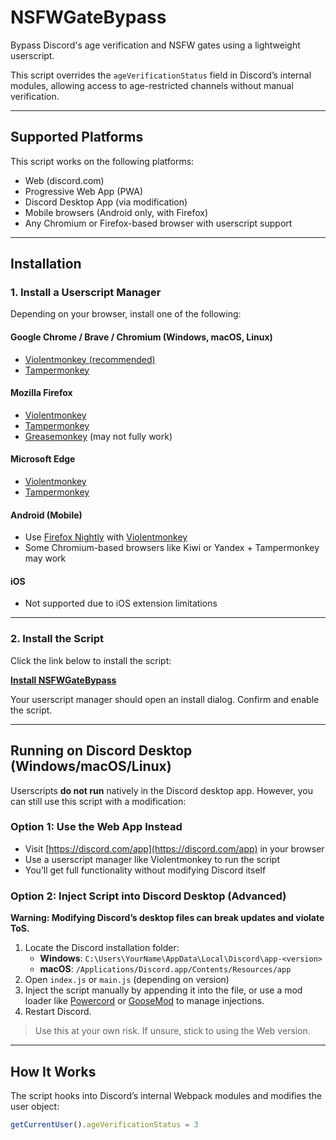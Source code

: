 # NSFWGateBypass

Bypass Discord's age verification and NSFW gates using a lightweight userscript.

This script overrides the `ageVerificationStatus` field in Discord’s internal modules, allowing access to age-restricted channels without manual verification.

---

## Supported Platforms

This script works on the following platforms:

- Web (discord.com)
- Progressive Web App (PWA)
- Discord Desktop App (via modification)
- Mobile browsers (Android only, with Firefox)
- Any Chromium or Firefox-based browser with userscript support

---

## Installation

### 1. Install a Userscript Manager

Depending on your browser, install one of the following:

#### **Google Chrome / Brave / Chromium (Windows, macOS, Linux)**
- [Violentmonkey (recommended)](https://chrome.google.com/webstore/detail/violentmonkey/jinjaccalgkegednnccohejagnlnfdag)
- [Tampermonkey](https://chrome.google.com/webstore/detail/tampermonkey/dhdgffkkebhmkfjojejmpbldmpobfkfo)

#### **Mozilla Firefox**
- [Violentmonkey](https://addons.mozilla.org/en-US/firefox/addon/violentmonkey/)
- [Tampermonkey](https://addons.mozilla.org/en-US/firefox/addon/tampermonkey/)
- [Greasemonkey](https://addons.mozilla.org/en-US/firefox/addon/greasemonkey/) (may not fully work)

#### **Microsoft Edge**
- [Violentmonkey](https://microsoftedge.microsoft.com/addons/detail/violentmonkey/eeagobfjdenkkddmbclomhiblgggliao)
- [Tampermonkey](https://microsoftedge.microsoft.com/addons/detail/tampermonkey/dhdgffkkebhmkfjojejmpbldmpobfkfo)

#### **Android (Mobile)**
- Use [Firefox Nightly](https://play.google.com/store/apps/details?id=org.mozilla.fenix) with [Violentmonkey](https://violentmonkey.github.io/get-it/)
- Some Chromium-based browsers like Kiwi or Yandex + Tampermonkey may work

#### **iOS**
- Not supported due to iOS extension limitations

---

### 2. Install the Script

Click the link below to install the script:

[**Install NSFWGateBypass**](https://skibidisalad.github.io/NSFWGateBypass/NSFWGateBypass.user.js)

Your userscript manager should open an install dialog. Confirm and enable the script.

---

## Running on Discord Desktop (Windows/macOS/Linux)

Userscripts **do not run** natively in the Discord desktop app. However, you can still use this script with a modification:

### Option 1: Use the Web App Instead
- Visit [https://discord.com/app](https://discord.com/app) in your browser
- Use a userscript manager like Violentmonkey to run the script
- You’ll get full functionality without modifying Discord itself

### Option 2: Inject Script into Discord Desktop (Advanced)
**Warning: Modifying Discord’s desktop files can break updates and violate ToS.**

1. Locate the Discord installation folder:
   - **Windows**: `C:\Users\YourName\AppData\Local\Discord\app-<version>`
   - **macOS**: `/Applications/Discord.app/Contents/Resources/app`
2. Open `index.js` or `main.js` (depending on version)
3. Inject the script manually by appending it into the file, or use a mod loader like [Powercord](https://powercord.dev/) or [GooseMod](https://goosemod.com/) to manage injections.
4. Restart Discord.

> Use this at your own risk. If unsure, stick to using the Web version.

---

## How It Works

The script hooks into Discord’s internal Webpack modules and modifies the user object:

```js
getCurrentUser().ageVerificationStatus = 3
